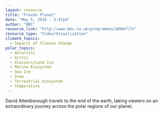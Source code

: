 ```yaml
---
layout: resource
title: "Frozen Planet"
date: "May 5, 2016 - 3:47pm"
author: "BBC"
resource_link: "http://www.bbc.co.uk/programmes/b00mfl7n"
resource_type: "Video/Visualization"
climate_topics:
  - Impacts of Climate Change
polar_topics:
  - Antarctic
  - Arctic
  - Glaciers/Land Ice
  - Marine Ecosystem
  - Sea Ice
  - Snow
  - Terrestrial Ecosystem
  - Temperature
---
```


David Attenborough travels to the end of the earth, taking viewers on an extraordinary journey across the polar regions of our planet.